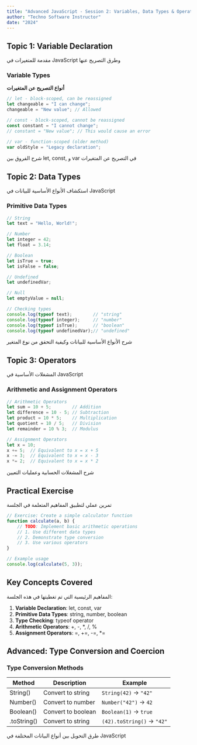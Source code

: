 ```yaml
---
title: "Advanced JavaScript - Session 2: Variables, Data Types & Operators"
author: "Techno Software Instructor"
date: "2024"
---
```


## Topic 1: Variable Declaration

<div class="arabic">
مقدمة للمتغيرات في JavaScript وطرق التصريح عنها
</div>

### Variable Types

**أنواع التصريح عن المتغيرات**

```javascript
// let - block-scoped, can be reassigned
let changeable = "I can change";
changeable = "New value"; // Allowed

// const - block-scoped, cannot be reassigned
const constant = "I cannot change";
// constant = "New value"; // This would cause an error

// var - function-scoped (older method)
var oldStyle = "Legacy declaration";
```

<div class="arabic">
شرح الفروق بين let, const, و var في التصريح عن المتغيرات
</div>

## Topic 2: Data Types

<div class="arabic">
استكشاف الأنواع الأساسية للبيانات في JavaScript
</div>

### Primitive Data Types

```javascript
// String
let text = "Hello, World!";

// Number
let integer = 42;
let float = 3.14;

// Boolean
let isTrue = true;
let isFalse = false;

// Undefined
let undefinedVar;

// Null
let emptyValue = null;

// Checking types
console.log(typeof text);        // "string"
console.log(typeof integer);     // "number"
console.log(typeof isTrue);      // "boolean"
console.log(typeof undefinedVar);// "undefined"
```

<div class="arabic">
شرح الأنواع الأساسية للبيانات وكيفية التحقق من نوع المتغير
</div>

## Topic 3: Operators

<div class="arabic">
المشغلات الأساسية في JavaScript
</div>

### Arithmetic and Assignment Operators

```javascript
// Arithmetic Operators
let sum = 10 + 5;        // Addition
let difference = 10 - 5; // Subtraction
let product = 10 * 5;    // Multiplication
let quotient = 10 / 5;   // Division
let remainder = 10 % 3;  // Modulus

// Assignment Operators
let x = 10;
x += 5;  // Equivalent to x = x + 5
x -= 3;  // Equivalent to x = x - 3
x *= 2;  // Equivalent to x = x * 2
```

<div class="arabic">
شرح المشغلات الحسابية وعمليات التعيين
</div>

## Practical Exercise

<div class="arabic">
تمرين عملي لتطبيق المفاهيم المتعلمة في الجلسة
</div>

```javascript
// Exercise: Create a simple calculator function
function calculate(a, b) {
    // TODO: Implement basic arithmetic operations
    // 1. Use different data types
    // 2. Demonstrate type conversion
    // 3. Use various operators
}

// Example usage
console.log(calculate(5, 3));
```

## Key Concepts Covered

<div class="arabic">
المفاهيم الرئيسية التي تم تغطيتها في هذه الجلسة:
</div>

1. **Variable Declaration**: let, const, var
2. **Primitive Data Types**: string, number, boolean
3. **Type Checking**: typeof operator
4. **Arithmetic Operators**: +, -, *, /, %
5. **Assignment Operators**: =, +=, -=, *=

## Advanced: Type Conversion and Coercion

### Type Conversion Methods

| Method | Description | Example |
|--------|-------------|---------|
| String() | Convert to string | `String(42)` → `"42"` |
| Number() | Convert to number | `Number("42")` → `42` |
| Boolean() | Convert to boolean | `Boolean(1)` → `true` |
| .toString() | Convert to string | `(42).toString()` → `"42"` |

<div class="arabic">
طرق التحويل بين أنواع البيانات المختلفة في JavaScript
</div> 